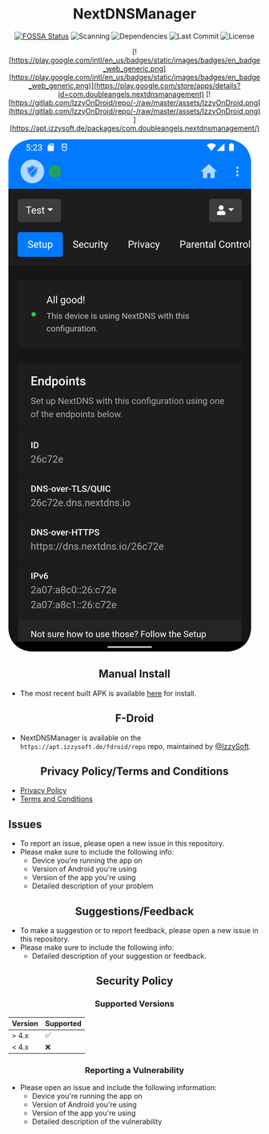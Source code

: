 <div align="center">
      
# NextDNSManager

[![FOSSA Status](https://app.fossa.com/api/projects/git%2Bgithub.com%2Fdoubleangels%2FNextDNSManager.svg?type=shield&issueType=license)](https://app.fossa.com/projects/git%2Bgithub.com%2Fdoubleangels%2FNextDNSManager?ref=badge_shield&issueType=license) ![Scanning](https://img.shields.io/github/actions/workflow/status/doubleangels/NextDNSManager/.github/workflows/deploy.yml) ![Dependencies](https://img.shields.io/librariesio/github/doubleangels/NextDNSManager) ![Last Commit](https://img.shields.io/github/last-commit/doubleangels/NextDNSManager) ![License](https://img.shields.io/github/license/doubleangels/NextDNSManager)

[![https://play.google.com/intl/en_us/badges/static/images/badges/en_badge_web_generic.png](https://play.google.com/intl/en_us/badges/static/images/badges/en_badge_web_generic.png)](https://play.google.com/store/apps/details?id=com.doubleangels.nextdnsmanagement)
[![https://gitlab.com/IzzyOnDroid/repo/-/raw/master/assets/IzzyOnDroid.png](https://gitlab.com/IzzyOnDroid/repo/-/raw/master/assets/IzzyOnDroid.png)](https://apt.izzysoft.de/packages/com.doubleangels.nextdnsmanagement/)

</div>
      
![Screenshot](screenshot.png)

<div align="center">

## Manual Install

</div>

- The most recent built APK is available [here](https://github.com/doubleangels/NextDNSManager/tree/main/app/release) for install.

<div align="center">

## F-Droid

</div>

- NextDNSManager is available on the `https://apt.izzysoft.de/fdroid/repo` repo, maintained by [@IzzySoft](https://github.com/IzzySoft).

<div align="center">

## Privacy Policy/Terms and Conditions

</div>

- [Privacy Policy](https://doubleangels.github.io/privacyPolicy/nextdns.html)
- [Terms and Conditions](https://doubleangels.github.io/privacyPolicy/nextdns_terms.html)

## Issues

</div>

- To report an issue, please open a new issue in this repository.
- Please make sure to include the following info:
  - Device you're running the app on
  - Version of Android you're using
  - Version of the app you're using
  - Detailed description of your problem

<div align="center">

## Suggestions/Feedback

</div>

- To make a suggestion or to report feedback, please open a new issue in this repository.
- Please make sure to include the following info:
  - Detailed description of your suggestion or feedback.

<div align="center">
      
## Security Policy
### Supported Versions
      
</div>

| Version | Supported          |
| ------- | ------------------ |
| > 4.x   | :white_check_mark: |
| < 4.x   | :x:                |

<div align="center">

### Reporting a Vulnerability

</div>

- Please open an issue and include the following information:
  - Device you're running the app on
  - Version of Android you're using
  - Version of the app you're using
  - Detailed description of the vulnerability
